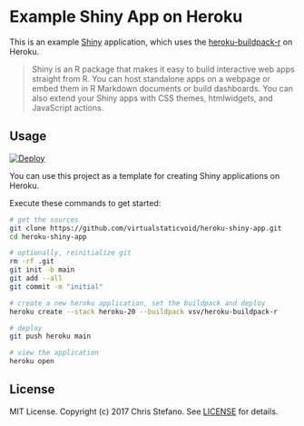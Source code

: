 # Example Shiny App on Heroku

This is an example [Shiny][shiny] application, which uses the [heroku-buildpack-r][buildpack] on Heroku.

> Shiny is an R package that makes it easy to build interactive web apps straight from R. You can host
> standalone apps on a webpage or embed them in R Markdown documents or build dashboards. You can also
> extend your Shiny apps with CSS themes, htmlwidgets, and JavaScript actions.

## Usage

[![Deploy][button]][deployapp]

You can use this project as a template for creating Shiny applications on Heroku.

Execute these commands to get started:

```bash
# get the sources
git clone https://github.com/virtualstaticvoid/heroku-shiny-app.git
cd heroku-shiny-app

# optionally, reinitialize git
rm -rf .git
git init -b main
git add --all
git commit -m "initial"

# create a new heroku application, set the buildpack and deploy
heroku create --stack heroku-20 --buildpack vsv/heroku-buildpack-r

# deploy
git push heroku main

# view the application
heroku open
```

## License

MIT License. Copyright (c) 2017 Chris Stefano. See [LICENSE](LICENSE) for details.

<!-- Links -->
[buildpack]: https://github.com/virtualstaticvoid/heroku-buildpack-r
[button]: https://www.herokucdn.com/deploy/button.svg
[deployapp]: https://heroku.com/deploy?template=https://github.com/virtualstaticvoid/heroku-shiny-app/tree/main
[shiny]: https://shiny.rstudio.com/
